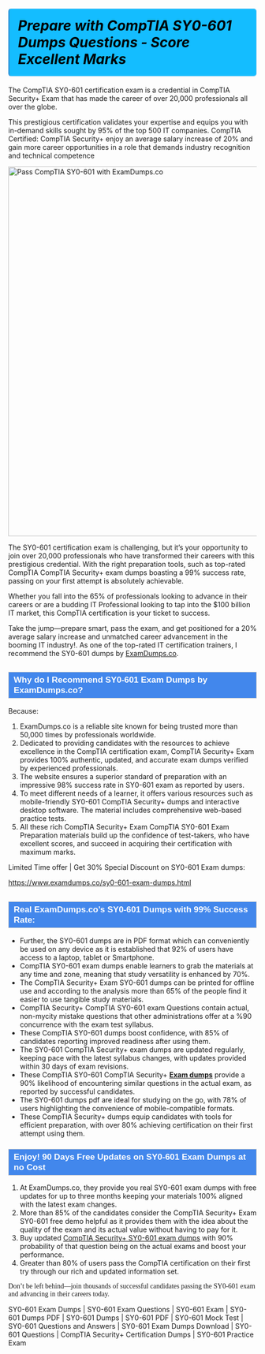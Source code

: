 #  <h1><strong><span style="display: block; color: #000000; background: #14BDFF; border: 0.5px solid #AED6F1; border-left: 3px solid #3498DB; padding: .6em; border-radius: 6px;">             <em>Prepare with CompTIA SY0-601 Dumps Questions - Score Excellent Marks</em>             </span></strong></h1>            <p>The CompTIA SY0-601 certification exam is a credential in CompTIA Security+ Exam that has made the career of over 20,000 professionals all over the globe.</p>            <p>This prestigious certification validates your expertise and equips you with in-demand skills sought by 95% of the top 500 IT companies. CompTIA Certified: CompTIA Security+ enjoy an average salary increase of 20% and gain more career opportunities in a role that demands industry recognition and technical competence</p>                        <p><a href="https://www.examdumps.co/"><img src="https://www.examdumps.co/images/banners/get-30-percent-discount-with-examdumps.co.jpg" class="postImage" alt="Pass CompTIA SY0-601 with ExamDumps.co" width="750"></a></p>                        <p>The SY0-601 certification exam is challenging, but it’s your opportunity to join over 20,000 professionals who have transformed their careers with this prestigious credential. With the right preparation tools, such as top-rated CompTIA CompTIA Security+ exam dumps boasting a 99% success rate, passing on your first attempt is absolutely achievable.</p>            <p>Whether you fall into the 65% of professionals looking to advance in their careers or are a budding IT Professional looking to tap into the $100 billion IT market, this CompTIA certification is your ticket to success. </p>            <p>Take the jump—prepare smart, pass the exam, and get positioned for a 20% average salary increase and unmatched career advancement in the booming IT industry!. As one of the top-rated IT certification trainers, I recommend the SY0-601 dumps by <a href="https://www.examdumps.co/">ExamDumps.co</a>.</p>            <h2 style="background: #4287ec; border: 1px solid #cccccc; padding: 5px 10px;">                <span style="color: #ffffff;"><span style="font-size: 11pt;">                    <span style="line-height: normal;">                        <span style="font-family: Calibri,sans-serif;">                            <strong>                                <span style="font-size: 13.0pt;">Why do I Recommend SY0-601 Exam Dumps by ExamDumps.co?</span>                            </strong>                        </span>                    </span></span>                </span>            </h2>            <p>Because:</p>            <ol>                <li>ExamDumps.co is a reliable site known for being trusted more than 50,000 times by professionals worldwide.</li>                <li>Dedicated to providing candidates with the resources to achieve excellence in the CompTIA certification exam, CompTIA Security+ Exam provides 100% authentic, updated, and accurate exam dumps verified by experienced professionals.</li>                <li>The website ensures a superior standard of preparation with an impressive 98% success rate in SY0-601 exam as reported by users.</li>                <li>To meet different needs of a learner, it offers various resources such as mobile-friendly SY0-601 CompTIA Security+ dumps and interactive desktop software. The material includes comprehensive web-based practice tests. </li>                <li>All these rich CompTIA Security+ Exam CompTIA SY0-601 Exam Preparation materials build up the confidence of test-takers, who have excellent scores, and succeed in acquiring their certification with maximum marks.</li>            </ol>                        <p>Limited Time offer | Get 30% Special Discount on SY0-601 Exam dumps:</p>            <p><a href="https://www.examdumps.co/sy0-601-exam-dumps.html">https://www.examdumps.co/sy0-601-exam-dumps.html</a></p>                        <h2 style="background: #4287ec; border: 1px solid #cccccc; padding: 5px 10px;">                <span style="color: #ffffff;"><span style="font-size: 11pt;">                    <span style="line-height: normal;">                        <span style="font-family: Calibri,sans-serif;">                            <strong>                                <span style="font-size: 13.0pt;">Real ExamDumps.co’s SY0-601 Dumps with 99% Success Rate: </span>                            </strong>                        </span>                    </span></span>                </span>            </h2>            <ul>                <li>Further, the SY0-601 dumps are in PDF format which can conveniently be used on any device as it is established that 92% of users have access to a laptop, tablet or Smartphone.</li>                <li>CompTIA SY0-601 exam dumps enable learners to grab the materials at any time and zone, meaning that study versatility is enhanced by 70%.</li>                <li>The CompTIA Security+ Exam SY0-601 dumps can be printed for offline use and according to the analysis more than 65% of the people find it easier to use tangible study materials.</li>                <li>CompTIA Security+ CompTIA SY0-601 exam Questions contain actual, non-mycity mistake questions that other administrations offer at a %90 concurrence with the exam test syllabus.</li>                <li>These CompTIA SY0-601 dumps boost confidence, with 85% of candidates reporting improved readiness after using them.</li>                <li>The SY0-601 CompTIA Security+ exam dumps are updated regularly, keeping pace with the latest syllabus changes, with updates provided within 30 days of exam revisions.</li>                <li>These CompTIA SY0-601 CompTIA Security+ <a href="https://github.com/ITcertificationdumps/How-to-Tackle-PDI-Exam-Questions-Like-a-Pro"><b>Exam dumps</b></a> provide a 90% likelihood of encountering similar questions in the actual exam, as reported by successful candidates.</li>                <li>The SY0-601 dumps pdf are ideal for studying on the go, with 78% of users highlighting the convenience of mobile-compatible formats.</li>                <li>These CompTIA Security+ dumps equip candidates with tools for efficient preparation, with over 80% achieving certification on their first attempt using them.</li>            </ul>                        <h3 style="background: #4287ec; border: 1px solid #cccccc; padding: 5px 10px;">                <span style="color: #ffffff;"><span style="font-size: 11pt;">                    <span style="line-height: normal;">                        <span style="font-family: Calibri,sans-serif;">                            <strong>                                <span style="font-size: 13.0pt;">Enjoy! 90 Days Free Updates on SY0-601 Exam Dumps at no Cost</span>                            </strong>                        </span>                    </span></span>                </span>            </h3>            <ol>                <li>At ExamDumps.co, they provide you real SY0-601 exam dumps with free updates for up to three months keeping your materials 100% aligned with the latest exam changes.</li>                <li>More than 85% of the candidates consider the CompTIA Security+ Exam SY0-601 free demo helpful as it provides them with the idea about the quality of the exam and its actual value without having to pay for it.</li>                <li>Buy updated <a href="https://www.examdumps.co/sy0-601-exam-dumps.html">CompTIA Security+ SY0-601 exam dumps</a> with 90% probability of that question being on the actual exams and boost your performance.</li>                <li>Greater than 80% of users pass the CompTIA certification on their first try through our rich and updated information set.</li>            </ol>            <p style="font-family: cursive;">Don’t be left behind—join thousands of successful candidates passing the SY0-601 exam and advancing in their careers today.</p>        
SY0-601 Exam Dumps | SY0-601 Exam Questions | SY0-601 Exam | SY0-601 Dumps PDF | SY0-601 Dumps | SY0-601 PDF | SY0-601 Mock Test | SY0-601 Questions and Answers | SY0-601 Exam Dumps Download | SY0-601 Questions | CompTIA Security+ Certification Dumps | SY0-601 Practice Exam

